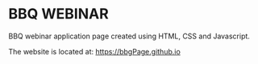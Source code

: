# BBQ WEBINAR
BBQ webinar application page created using HTML, CSS and Javascript.

The website is located at: https://bbgPage.github.io
